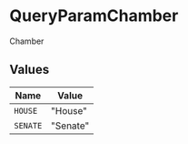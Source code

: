 # QueryParamChamber

Chamber


## Values

| Name     | Value    |
| -------- | -------- |
| `HOUSE`  | "House"  |
| `SENATE` | "Senate" |